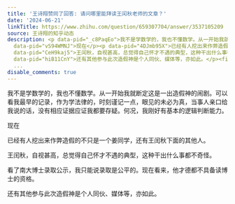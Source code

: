 ```yaml
---
title: '王诗翔赞同了回答: 请问哪里能拜读王闰秋老师的文章？'
date: '2024-06-21'
linkTitle: https://www.zhihu.com/question/659307704/answer/3537105209
source: 王诗翔的知乎动态
description: <p data-pid="_c8PaqEo">我不是学数学的，我也不懂数学。从一开始我就断定这是一出造假神的闹剧。可以看我最早的记录，作为学法律的，时刻谨记一点，眼见的未必为真，当事人亲口给我说的话，没有相应证据应证我都要存疑。何况，我刚好有基本的逻辑判断能力。</p><p
  data-pid="vS94WMNJ">现在</p><p data-pid="4DJmb95X">已经有人挖出来作弊造假的不只是一个姜同学，还有王闰秋下面的其他人。</p><p
  data-pid="CeH9kaj5">王闰秋，自视甚高，总觉得自己怀才不遇的典型，这种干出什么事都不奇怪。</p><p data-pid="NZfRSRYu">看了南大博士录取公示，我只能说录取是公平的。现在看来，他才德都不具备读博士的资格。</p><p
  data-pid="hiB11CnY">还有其他参与此次造假神是个人同伙、媒体等，亦如此。</p><figure data-size="normal"><img
  ...
disable_comments: true
---
```

<p data-pid="_c8PaqEo">我不是学数学的，我也不懂数学。从一开始我就断定这是一出造假神的闹剧。可以看我最早的记录，作为学法律的，时刻谨记一点，眼见的未必为真，当事人亲口给我说的话，没有相应证据应证我都要存疑。何况，我刚好有基本的逻辑判断能力。</p><p data-pid="vS94WMNJ">现在</p><p data-pid="4DJmb95X">已经有人挖出来作弊造假的不只是一个姜同学，还有王闰秋下面的其他人。</p><p data-pid="CeH9kaj5">王闰秋，自视甚高，总觉得自己怀才不遇的典型，这种干出什么事都不奇怪。</p><p data-pid="NZfRSRYu">看了南大博士录取公示，我只能说录取是公平的。现在看来，他才德都不具备读博士的资格。</p><p data-pid="hiB11CnY">还有其他参与此次造假神是个人同伙、媒体等，亦如此。</p><figure data-size="normal"><img ...
